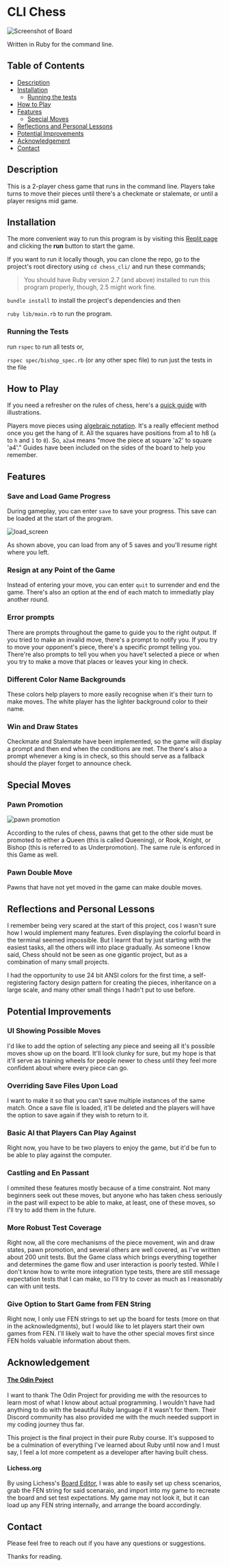 # CLI Chess

![Screenshot of Board](https://github.com/Samuelodan/chess_cli/blob/main/media/main_img.png)


Written in Ruby for the command line.

## Table of Contents

- [Description](#Description)
- [Installation](#Installation)
  - [Running the tests](#Running-the-tests)
- [How to Play](#How-to-play)
- [Features](#Features)
  - [Special Moves](#Special-moves)
- [Reflections and Personal Lessons](#Reflections-and-personal-lessons)
- [Potential Improvements](#Potential-improvements)
- [Acknowledgement](#Acknowledgement)
- [Contact](#Contact)


## Description

This is a 2-player chess game that runs in the command line. Players take turns to move their pieces until there's a checkmate or stalemate, or until a player resigns mid game.

## Installation

The more convenient way to run this program is by visiting this [Replit page](https://replit.com/@Samuelodan/chesscli#README.md) and clicking the
**run** button to start the game.

If you want to run it locally though, you can clone the repo, go to the
project's root directory using `cd chess_cli/` and run these commands;

> You should have Ruby version 2.7 (and above) installed to run this program properly, though,
> 2.5 might work fine.

`bundle install` to install the project's dependencies and then

`ruby lib/main.rb` to run the program.


### Running the Tests
run `rspec` to run all tests or,

`rspec spec/bishop_spec.rb` (or any other spec file) to run just the tests in the file

## How to Play

If you need a refresher on the rules of chess, here's a [quick
guide](http://www.chessvariants.org/d.chess/chess.html) with illustrations.

Players move pieces using [algebraic
notation](https://en.wikipedia.org/wiki/Algebraic_notation_(chess)). It's a
really effecient method once you get the hang of it. All the squares have
positions from a1 to h8 (`a` to `h` and `1` to `8`). So, `a2a4` means "move the piece at square 'a2' to square 'a4'." Guides have been included on the sides of the board to help you remember.

## Features

### Save and Load Game Progress

During gameplay, you can enter `save` to save your progress. This save can be
loaded at the start of the program.

![load_screen](https://github.com/Samuelodan/chess_cli/blob/main/media/load_save_img.png)

As shown above, you can load from any of 5 saves and you'll resume right where
you left.

### Resign at any Point of the Game

Instead of entering your move, you can enter `quit` to surrender and end the
game. There's also an option at the end of each match to immediatly play another round.

### Error prompts

There are prompts throughout the game to guide you to the right output. If you
tried to make an invalid move, there's a prompt to notify you. If you try to
move your opponent's piece, there's a specific prompt telling you. There're also prompts to tell you when you have't selected a piece or when you try to make a move that places or leaves your king in check.

### Different Color Name Backgrounds

These colors help players to more easily recognise when it's their turn to make
moves. The white player has the lighter background color to their name.


### Win and Draw States

Checkmate and Stalemate have been implemented, so the game will display a prompt
and then end when the conditions are met. The there's also a prompt whenever a
king is in check, so this should serve as a fallback should the player forget to
announce check.

## Special Moves

### Pawn Promotion

![pawn
promotion](https://github.com/Samuelodan/chess_cli/blob/main/media/promotion_img.png)

According to the rules of chess, pawns that get to the other side must be
promoted to either a Queen (this is called Queening), or Rook, Knight, or Bishop
(this is referred to as Underpromotion). The same rule is enforced in this Game
as well.

### Pawn Double Move

Pawns that have not yet moved in the game can make double moves.

## Reflections and Personal Lessons

I remember being very scared at the start of this project, cos I wasn't sure how
I would implement many features. Even displaying the colorful board in
the terminal seemed impossible. But I learnt that by just starting with the
easiest tasks, all the others will into place gradually. As someone I know said, Chess should not be
seen as one gigantic project, but as a combination of many small projects.

I had the opportunity to use 24 bit ANSI colors for the first time, a
self-registering factory design pattern for creating the pieces, inheritance on
a large scale, and many other small things I hadn't put to use before.

## Potential Improvements

### UI Showing Possible Moves

I'd like to add the option of selecting any piece and seeing all it's possible
moves show up on the board. It'll look clunky for sure, but my hope is that
it'll serve as training wheels for people newer to chess until they feel more
confident about where every piece can go.

### Overriding Save Files Upon Load

I want to make it so that you can't save multiple instances of the same match.
Once a save file is loaded, it'll be deleted and the players will have the
option to save again if they wish to return to it.

### Basic AI that Players Can Play Against

Right now, you have to be two players to enjoy the game, but it'd be fun to be
able to play against the computer.

### Castling and En Passant

I ommited these features mostly because of a time constraint. Not many beginners
seek out these moves, but anyone who has taken chess seriously in the past will
expect to be able to make, at least, one of these moves, so I'll try to add them
in the future.

### More Robust Test Coverage

Right now, all the core mechanisms of the piece movement, win and draw states,
pawn promotion, and several others are well covered, as I've written about 200
unit tests. But the Game class which brings everything together and determines
the game flow and user interaction is poorly tested. While I don't know how to
write more integration type tests, there are still message expectation tests
that I can make, so I'll try to cover as much as I reasonably can with unit
tests.

### Give Option to Start Game from FEN String

Right now, I only use FEN strings to set up the board for tests (more on that in the
acknowledgments), but I would like to let players start their own games from
FEN. I'll likely wait to have the other special moves first since FEN holds
valuable information about them.

## Acknowledgement

#### [The Odin Poject](https://www.theodinproject.com/)
I want to thank The Odin Project for providing
me with the resources to learn most of what I know about actual programming. I wouldn't have had
anything to do with the beautiful Ruby language if it wasn't for them. Their Discord community has also
provided me with the much needed support in my coding journey thus far. 

This project is the final project in their pure Ruby course. It's supposed to
be a culmination of everything I've learned about Ruby until now and I must say,
I feel a lot more competent as a developer after having built chess.

#### Lichess.org

By using Lichess's [Board Editor](https://lichess.org/editor), I was able to
easily set up chess scenarios, grab the FEN string for said scenaraio, and
import into my game to recreate the board and set test expectations. My game may
not look it, but it can load up any FEN string internally, and arrange the board
accordingly.

## Contact

Please feel free to reach out if you have any questions or suggestions.

Thanks for reading.




